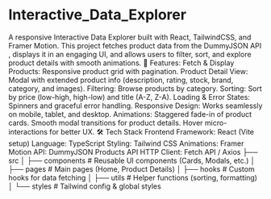 # Interactive_Data_Explorer
A responsive Interactive Data Explorer built with React, TailwindCSS, and Framer Motion. This project fetches product data from the DummyJSON API , displays it in an engaging UI, and allows users to filter, sort, and explore product details with smooth animations.
🚀 Features: 
        Fetch & Display Products: Responsive product grid with pagination.
        Product Detail View: Modal with extended product info (description, rating, stock, brand, category, and images).
        Filtering: Browse products by category.
        Sorting: Sort by price (low-high, high-low) and title (A-Z, Z-A).
        Loading & Error States: Spinners and graceful error handling.
        Responsive Design: Works seamlessly on mobile, tablet, and desktop.
        Animations:
            Staggered fade-in of product cards.
            Smooth modal transitions for product details.
            Hover micro-interactions for better UX.
🛠️ Tech Stack
Frontend Framework: React (Vite setup)
Language: TypeScript
Styling: Tailwind CSS
Animations: Framer Motion
API: DummyJSON Products API
HTTP Client: Fetch API / Axios
├── src
│   ├── components      # Reusable UI components (Cards, Modals, etc.)
│   ├── pages           # Main pages (Home, Product Details)
│   ├── hooks           # Custom hooks for data fetching
│   ├── utils           # Helper functions (sorting, formatting)
│   └── styles          # Tailwind config & global styles
